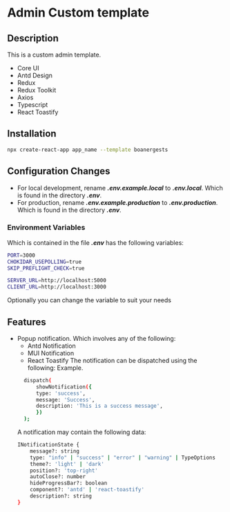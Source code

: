 # Admin Custom template

## Description

This is a custom admin template.
- Core UI
- Antd Design
- Redux
- Redux Toolkit
- Axios
- Typescript
- React Toastify

## Installation

```bash 
npx create-react-app app_name --template boanergests
```

## Configuration Changes
- For local development, rename ***.env.example.local*** to ***.env.local***. Which is found in the directory ***.env***.
- For production, rename ***.env.example.production*** to ***.env.production***. Which is found in the directory ***.env***.
  
### Environment Variables
Which is contained in the file ***.env***  has the following variables:
    
```bash
PORT=3000
CHOKIDAR_USEPOLLING=true
SKIP_PREFLIGHT_CHECK=true

SERVER_URL=http://localhost:5000
CLIENT_URL=http://localhost:3000
```

Optionally you can change the variable to suit your needs

## Features
- Popup notification. Which involves any of the following:
    - Antd Notification
    - MUI Notification
    - React Toastify
  The notification can be dispatched using the following:
  Example.
  ```bash
    dispatch(
        showNotification({
        type: 'success',
        message: 'Success',
        description: 'This is a success message',
        })
    );
    ```
    A notification may contain the following data:
    ```bash
    INotificationState {
        message?: string
        type: "info" | "success" | "error" | "warning" | TypeOptions
        theme?: 'light' | 'dark'
        position?: 'top-right'
        autoClose?: number
        hideProgressBar?: boolean
        component?: 'antd' | 'react-toastify'
        description?: string
    }
    ```